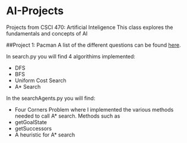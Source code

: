 # AI-Projects
Projects from CSCI 470: Artificial Inteligence
This class explores the fundamentals and concepts of AI

##Project 1: Pacman
A list of the different questions can be  found [here](http://ai.berkeley.edu/search.html#Q1).

In search.py you will find 4 algorithims implemented:
* DFS
* BFS
* Uniform Cost Search
* A* Search

In the searchAgents.py you will find:
* Four Corners Problem where I implemented the various methods needed to call A* search. Methods such as
 * getGoalState
 * getSuccessors
 * A heuristic for A* search
